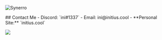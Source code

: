 <p align="left"> <img src="https://komarev.com/ghpvc/?username=Synerro" alt="Synerro" /> </p>
## Contact Me
- Discord: `ini#1337`
- Email: ini@initius.cool
  - **Personal Site:** `initius.cool`


![](https://github-readme-stats.vercel.app/api?username=Synerro&amp;show_icons=true&theme=radical)
